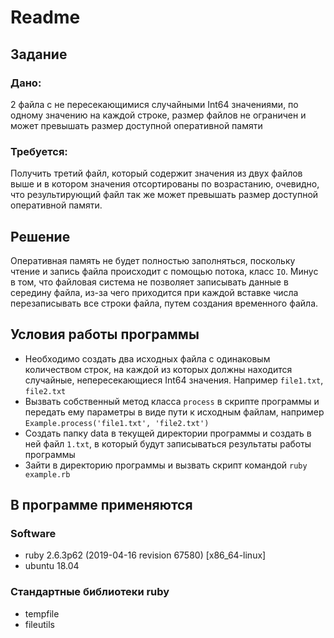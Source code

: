 # Readme
## Задание
### Дано: 
2 файла с не пересекающимися случайными Int64 значениями, по одному значению на каждой строке, размер файлов не ограничен и может превышать размер доступной оперативной памяти 
### Требуется: 
Получить третий  файл, который содержит значения из двух файлов выше и в котором  значения отсортированы по возрастанию, очевидно, что результирующий файл так же может превышать размер доступной оперативной памяти.
## Решение
Оперативная память не будет полностью заполняться, поскольку чтение и запись файла происходит с помощью потока, класс `IO`. Минус в том, что файловая система не позволяет записывать данные в середину файла, из-за чего приходится при каждой вставке числа перезаписывать все строки файла, путем создания временного файла.  
## Условия работы программы 
* Необходимо создать два исходных файла с одинаковым количеством строк, на каждой из которых должны находится случайные, непересекающиеся Int64 значения. Например `file1.txt`, `file2.txt`
* Вызвать собственный метод класса `process` в скрипте программы и передать ему параметры в виде пути к исходным файлам, например `Example.process('file1.txt', 'file2.txt')`
* Создать папку data в текущей директории программы и создать в ней файл `1.txt`, в который будут записываться результаты работы программы
* Зайти в директорию программы и вызвать скрипт командой `ruby example.rb`
## В программе применяются
### Software
* ruby 2.6.3p62 (2019-04-16 revision 67580) [x86_64-linux]
* ubuntu 18.04
### Стандартные библиотеки ruby
* tempfile
* fileutils
